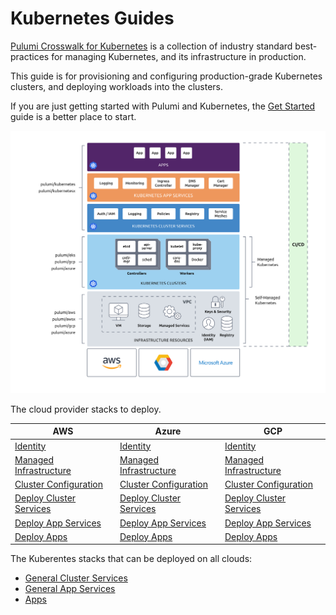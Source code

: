 # Kubernetes Guides

[Pulumi Crosswalk for Kubernetes][crosswalk-k8s] is a collection of industry standard
best-practices for managing Kubernetes, and its infrastructure in production.

This guide is for provisioning and configuring production-grade Kubernetes
clusters, and deploying workloads into the clusters.

If you are just getting started with Pulumi and Kubernetes, the
[Get Started][k8s-get-started] guide is a better place to start.

<img src="images/cake.svg">

The cloud provider stacks to deploy.

| AWS  | Azure  | GCP  |
|---|---|---|
| [Identity](./aws/01-identity) | [Identity](./azure/01-identity) | [Identity](./gcp/01-identity) |
| [Managed Infrastructure](./aws/02-managed-infra) | [Managed Infrastructure](./azure/02-managed-infra) | [Managed Infrastructure](./gcp/02-managed-infra) |
| [Cluster Configuration](./aws/03-cluster-configuration) | [Cluster Configuration](./azure/03-cluster-configuration) | [Cluster Configuration](./gcp/03-cluster-configuration) |
| [Deploy Cluster Services](./aws/04-cluster-services) | [Deploy Cluster Services](./azure/04-cluster-services) | [Deploy Cluster Services](./gcp/04-cluster-services) |
| [Deploy App Services](./aws/05-app-services) | [Deploy App Services](./azure/05-app-services) | [Deploy App Services](./gcp/05-app-services) |
| [Deploy Apps](./aws/06-apps) | [Deploy Apps](./azure/06-apps) | [Deploy Apps](./gcp/06-apps) |

The Kuberentes stacks that can be deployed on all clouds:

  * [General Cluster Services](./general-cluster-services)
  * [General App Services](./general-app-services)
  * [Apps](./apps)

[crosswalk-k8s]: https://pulumi.com/docs/guides/crosswalk/kubernetes
[k8s-get-started]: https://pulumi.com/docs/get-started/kubernetes
